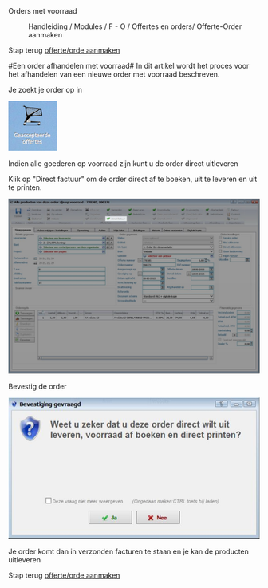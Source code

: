 <properties>
	<page>
		<title>Orders met voorraad</title>
		<description>Orders met voorraad</description>
	</page>
	<menu>
		<position>Handleiding / Modules / F - O / Offertes en orders/ Offerte-Order aanmaken</position> 
		<title>Order met voorraad</title>
	</menu>
</properties>

Stap terug [offerte/orde aanmaken](http://hybridsaas.support/pages/handleiding/modules/F-O/offerte-en-orders/een-offerte-of-order-aanmaken)

#Een order afhandelen met voorraad#
In dit artikel wordt het proces voor het afhandelen van een nieuwe order met voorraad beschreven.

Je zoekt je order op in

![](images/map-geaccepteerdeoffertes.PNG)

Indien alle goederen op voorraad zijn kunt u de order direct uitleveren

Klik op "Direct factuur" om de order direct af te boeken, uit te leveren en uit te printen.

![](images/offertes-directfactuur-stamgegevens-uitgelicht.jpg) 

Bevestig de order

![](images/offertes-directfactuur-melding.jpg) 

Je order komt dan in verzonden facturen te staan en je kan de producten uitleveren


Stap terug [offerte/orde aanmaken](http://hybridsaas.support/pages/handleiding/modules/F-O/offerte-en-orders/een-offerte-of-order-aanmaken)